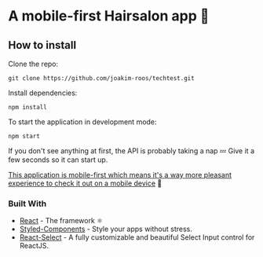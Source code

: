 # A mobile-first Hairsalon app :blue_heart:

## How to install

Clone the repo:

```
git clone https://github.com/joakim-roos/techtest.git
```

Install dependencies:

```
npm install
```

To start the application in development mode:

```
npm start
```

If you don't see anything at first, the API is probably taking a nap :zzz:
Give it a few seconds so it can start up.

<ins>This application is mobile-first which means it's a way more pleasant experience to check it out on a mobile device</ins> :milky_way:

### Built With

- [React](https://reactjs.org/) - The framework ⚛️
- [Styled-Components](https://styled-components.com) - Style your apps without stress.
- [React-Select](https://react-select.com/) - A fully customizable and beautiful Select Input control for ReactJS.
